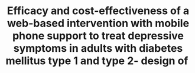 --- 
abstract: '' 
authors: 
 - S Nobis
 -  D Lehr
 -  admin
 -  M Berking
 -  E Heber
 -  H Baumeister
 -  A Becker
 -  ...
doi: '' 
featured: false 
publication: '*Bmc psychiatry*, 47' 
publication_short: '' 
publishDate: '2013-01-01' 
title: 'Efficacy and cost-effectiveness of a web-based intervention with mobile phone support to treat depressive symptoms in adults with diabetes mellitus type 1 and type 2- design of ' 
url_code: '' 
url_dataset: '' 
url_pdf: '' 
url_poster: '' 
url_project: '' 
url_slides: '' 
url_source: '' 
url_video: '' 
---